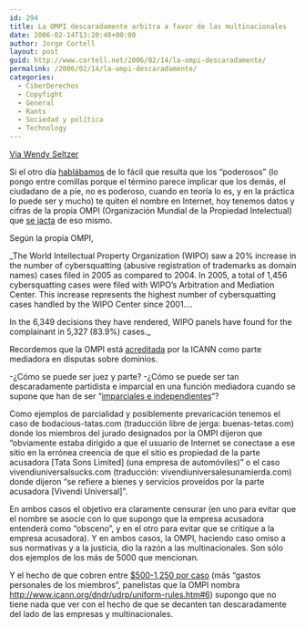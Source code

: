```yaml
---
id: 294
title: La OMPI descaradamente arbitra a favor de las multinacionales
date: 2006-02-14T13:20:48+00:00
author: Jorge Cortell
layout: post
guid: http://www.cortell.net/2006/02/14/la-ompi-descaradamente/
permalink: /2006/02/14/la-ompi-descaradamente/
categories:
  - CiberDerechos
  - Copyfight
  - General
  - Rants
  - Sociedad y polí­tica
  - Technology
---
```

[Via Wendy Seltzer](http://wendy.seltzer.org/blog/archives/2006/02/01/wipo_crowing_again_about_cybersquatting.html)

Si el otro dí­a [hablábamos](http://www.cortell.net/2006/02/03/ejemplo-de-como-los-poderosos-te-pueden-quitar-el-nombre/) de lo fácil que resulta que los &#8220;poderosos&#8221; (lo pongo entre comillas porque el término parece implicar que los demás, el ciudadano de a pie, no es poderoso, cuando en teorí­a lo es, y en la práctica lo puede ser y mucho) te quiten el nombre en Internet, hoy tenemos datos y cifras de la propia OMPI (Organización Mundial de la Propiedad Intelectual) que [se jacta](http://www.wipo.int/edocs/prdocs/en/2006/wipo_pr_2006_435.html) de eso mismo.

Según la propia OMPI,
  
_The World Intellectual Property Organization (WIPO) saw a 20% increase in the number of cybersquatting (abusive registration of trademarks as domain names) cases filed in 2005 as compared to 2004. In 2005, a total of 1,456 cybersquatting cases were filed with WIPO&#8217;s Arbitration and Mediation Center. This increase represents the highest number of cybersquatting cases handled by the WIPO Center since 2001&#8230;.
  
In the 6,349 decisions they have rendered, WIPO panels have found for the complainant in 5,327 (83.9%) cases._

Recordemos que la OMPI está [acreditada](http://www.icann.org/dndr/udrp/policy.htm) por la ICANN como parte mediadora en disputas sobre dominios.

-¿Cómo se puede ser juez y parte? -¿Cómo se puede ser tan descaradamente partidista e imparcial en una función mediadora cuando se supone que han de ser &#8220;[imparciales e independientes](http://www.icann.org/dndr/udrp/uniform-rules.htm#7)&#8220;?

Como ejemplos de parcialidad y posiblemente prevaricación tenemos el caso de bodacious-tatas.com (traducción libre de jerga: buenas-tetas.com) donde los miembros del jurado designados por la OMPI dijeron que &#8220;obviamente estaba dirigido a que el usuario de Internet se conectase a ese sitio en la errónea creencia de que el sitio es propiedad de la parte acusadora \[Tata Sons Limited\] (una empresa de automóviles)&#8221; o el caso vivendiuniversalsucks.com (traducción: vivendiuniversalesunamierda.com) donde dijeron &#8220;se refiere a bienes y servicios proveí­dos por la parte acusadora [Vivendi Universal]&#8221;.

En ambos casos el objetivo era claramente censurar (en uno para evitar que el nombre se asocie con lo que supongo que la empresa acusadora entenderá como &#8220;obsceno&#8221;, y en el otro para evitar que se critique a la empresa acusadora). Y en ambos casos, la OMPI, haciendo caso omiso a sus normativas y a la justicia, dio la razón a las multinacionales. Son sólo dos ejemplos de los más de 5000 que mencionan.

Y el hecho de que cobren entre [$500-1,250 por caso](http://arbiter.wipo.int/domains/fees/index.html) (más &#8220;gastos personales de los miembros&#8221;, panelistas que la OMPI nombra http://www.icann.org/dndr/udrp/uniform-rules.htm#6) supongo que no tiene nada que ver con el hecho de que se decanten tan descaradamente del lado de las empresas y multinacionales.